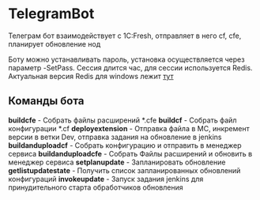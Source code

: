 # TelegramBot
Телеграм бот взаимодействует с 1C:Fresh, отправляет в него cf, cfe, планирует обновление нод

Боту можно устанавливать пароль, установка осуществляется через параметр -SetPass. Сессия длится час, для сессии используется Redis.
Актуальная версия Redis для windows лежит [тут](https://github.com/MicrosoftArchive/redis/releases)

## Команды бота
**buildcfe** - Собрать файлы расширений *.cfe
**buildcf** - Собрать файл конфигурации *.cf
**deployextension** - Отправка файла в МС, инкремент версии в ветки Dev, отправка задания на обновление в jenkins
**buildanduploadcf** - Собрать конфигурацию и отправить в менеджер сервиса
**buildanduploadcfe** - Собрать Файлы расширений и обновить в менеджер сервиса
**setplanupdate** - Запланировать обновление
**getlistupdatestate** - Получить список запланированных обновлений конфигураций
**invokeupdate** - Запуск задания jenkins для принудительного старта обработчиков обновления
